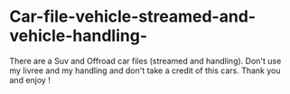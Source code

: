 # Car-file-vehicle-streamed-and-vehicle-handling-
There are a Suv and Offroad car files (streamed and handling).
Don't use my livree and my handling and don't take a credit of this cars.
Thank you and enjoy !
